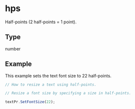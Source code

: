 # hps

Half-points (2 half-points = 1 point).

## Type

number



## Example

This example sets the text font size to 22 half-points.

```javascript editor-pptx
// How to resize a text using half-points.

// Resize a font size by specifying a size in half-points.

textPr.SetFontSize(22);
```
